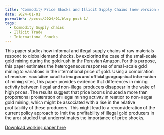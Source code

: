 ```yaml
---
title: 'Commodity Price Shocks and Illicit Supply Chains (new version coming soon)'
date: 2024-01-01
permalink: /posts/2024/01/blog-post-1/
tags:
  - Commodity Supply chains
  - Illicit Trade
  - International Shocks
---
```


This paper studies how informal and illegal supply chains of raw materials respond to global demand shocks, by exploring the case of the small-scale gold mining during the gold rush in the Peruvian Amazon. For this purpose, this paper estimates the heterogeneous responses of small-scale gold mining to variations in the international price of gold. Using a combination of medium-resolution satellite images and official geographical information of mining sites, this paper provides evidence that differences in mining activity between illegal and non-illegal producers disappear in the wake of high prices. The results suggest that price booms induced a more than proportional proliferation of illegal mining activity in relation to non-illegal gold mining, which might be associated with a rise in the relative profitability of these producers. This might lead to a reconsideration of the current policy approach to limit the profitability of illegal gold producers in the area studied that underestimates the importance of price shocks.

[Download working paper here](https://juandanielsotodiaz.github.io/site/files/SD_updated2024.pdf)


